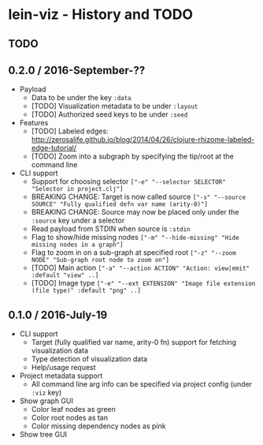 # lein-viz - History and TODO

## TODO

## 0.2.0 / 2016-September-??

* Payload
  * Data to be under the key `:data`
  * [TODO] Visualization metadata to be under `:layout`
  * [TODO] Authorized seed keys to be under `:seed`
* Features
  * [TODO] Labeled edges: http://zerosalife.github.io/blog/2014/04/26/clojure-rhizome-labeled-edge-tutorial/
  * [TODO] Zoom into a subgraph by specifying the tip/root at the command line
* CLI support
  * Support for choosing selector `["-e" "--selector SELECTOR" "Selector in project.clj"]`
  * BREAKING CHANGE: Target is now called source `["-s" "--source SOURCE" "Fully qualified defn var name (arity-0)"]`
  * BREAKING CHANGE: Source may now be placed only under the `:source` key under a selector
  * Read payload from STDIN when source is `:stdin`
  * Flag to show/hide missing nodes `["-m" "--hide-missing" "Hide missing nodes in a graph"]`
  * Flag to zoom in on a sub-graph at specified root `["-z" "--zoom NODE" "Sub-graph root node to zoom on"]`
  * [TODO] Main action `["-a" "--action ACTION" "Action: view|emit" :default "view" ..]`
  * [TODO] Image type `["-e" "--ext EXTENSION" "Image file extension (file type)" :default "png" ..]`


## 0.1.0 / 2016-July-19

* CLI support
  * Target (fully qualified var name, arity-0 fn) support for fetching visualization data
  * Type detection of visualization data
  * Help/usage request
* Project metadata support
  * All command line arg info can be specified via project config (under `:viz` key)
* Show graph GUI
  * Color leaf nodes as green
  * Color root nodes as tan
  * Color missing dependency nodes as pink
* Show tree GUI
